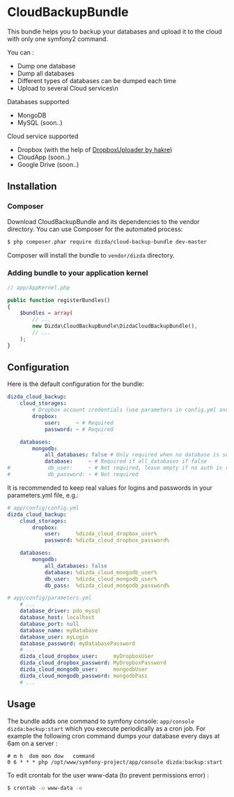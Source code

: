 CloudBackupBundle
=================

This bundle helps you to backup your databases and upload it to the cloud with only one symfony2 command.

You can :
* Dump one database
* Dump all databases
* Different types of databases can be dumped each time
* Upload to several Cloud services\n

Databases supported
* MongoDB
* MySQL (soon..)

 Cloud service supported
* Dropbox (with the help of [DropboxUploader by hakre](https://github.com/hakre/DropboxUploader))
* CloudApp (soon..)
* Google Drive (soon..)



Installation
------------

### Composer

Download CloudBackupBundle and its dependencies to the vendor directory. You can use Composer for the automated process:

```bash
$ php composer.phar require dizda/cloud-backup-bundle dev-master
```

Composer will install the bundle to `vendor/dizda` directory.

### Adding bundle to your application kernel

```php
// app/AppKernel.php

public function registerBundles()
{
    $bundles = array(
        // ...
        new Dizda\CloudBackupBundle\DizdaCloudBackupBundle(),
        // ...
    );
}
```

Configuration
-------------

Here is the default configuration for the bundle:

```yml
dizda_cloud_backup:
    cloud_storages:
        # Dropbox account credentials (use parameters in config.yml and store real values in prameters.yml)
        dropbox:
            user:     ~ # Required
            password: ~ # Required

    databases:
        mongodb:
            all_databases: false # Only required when no database is set
            database:     ~ # Required if all_databases if false
#            db_user:     ~ # Not required, leave empty if no auth is required
#            db_password: ~ # Not required
```

It is recommended to keep real values for logins and passwords in your parameters.yml file, e.g.:

```yml
# app/config/config.yml
dizda_cloud_backup:
    cloud_storages:
        dropbox:
            user:     %dizda_cloud_dropbox_user%
            password: %dizda_cloud_dropbox_password%

    databases:
        mongodb:
            all_databases: false
            database: %dizda_cloud_mongodb_user%
            db_user:  %dizda_cloud_mongodb_user%
            db_pass:  %dizda_cloud_mongodb_password%
```

```yml
# app/config/parameters.yml
	# ...
    database_driver: pdo_mysql
    database_host: localhost
    database_port: null
    database_name: myDatabase
    database_user: myLogin
    database_password: myDatabasePassword
    # ...
    dizda_cloud_dropbox_user:     myDropboxUser
    dizda_cloud_dropbox_password: MyDropboxPassword
    dizda_cloud_mongodb_user:     mongodbUser
    dizda_cloud_mongodb_password: mongodbPass
	# ...
```


Usage
-----

The bundle adds one command to symfony console: ``app/console dizda:backup:start`` which you execute periodically as a cron job.
For example the following cron command dumps your database every days at 6am on a server :
```
# m h  dom mon dow   command
0 6 * * * php /opt/www/symfony-project/app/console dizda:backup:start
```

To edit crontab for the user www-data (to prevent permissions error) :
```bash
$ crontab -u www-data -e
```


